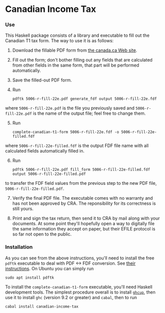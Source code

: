 Canadian Income Tax
===================

### Use ###

This Haskell package consists of a library and executable to fill out the Canadian T1 tax form. The way to
use it is as follows:

1. Download the fillable PDF form from [the canada.ca Web
site](https://www.canada.ca/en/revenue-agency/services/forms-publications/tax-packages-years/general-income-tax-benefit-package/ontario/5006-r.html).

2. Fill out the form; don't bother filling out any fields that are calculated from other fields in the same
form, that part will be performed automatically.

3. Save the filled-out PDF form.

4. Run

       pdftk 5006-r-fill-22e.pdf generate_fdf output 5006-r-fill-22e.fdf

where `5006-r-fill-22e.pdf` is the file you previously saved and `5006-r-fill-22e.pdf` is the name of the
output file; feel free to change them.

5. Run

       complete-canadian-t1-form 5006-r-fill-22e.fdf -o 5006-r-fill-22e-filled.fdf

where `5006-r-fill-22e-filled.fdf` is the output FDF file name with all calculated fields automatically
filled in.

6. Run

       pdftk 5006-r-fill-22e.pdf fill_form 5006-r-fill-22e-filled.fdf output 5006-r-fill-22e-filled.pdf

to transfer the FDF field values from the previous step to the new PDF file, `5006-r-fill-22e-filled.pdf`.

7. Verify the final PDF file. The executable comes with no warranty and has not been approved by CRA. The
reponsibility for its correctness is still yours.

8. Print and sign the tax return, then send it to CRA by mail along with your documents. At some point
they'll hopefully open a way to digitally file the same information they accept on paper, but their EFILE
protocol is so far not open to the public.


### Installation ###

As you can see from the above instructions, you'll need to install the free `pdftk` executable to deal with
PDF <-> FDF conversion. See [their instructions](https://www.pdflabs.com/tools/pdftk-the-pdf-toolkit/). On
Ubuntu you can simply run

    sudo apt install pdftk

To install the `complete-canadian-t1-form` executable, you'll need Haskell development tools. The simplest
procedure overall is to install [`ghcup`](https://www.haskell.org/ghcup/), then use it to install `ghc`
(version 9.2 or greater) and `cabal`, then to run

    cabal install canadian-income-tax
